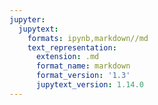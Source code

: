 ```yaml
---
jupyter:
  jupytext:
    formats: ipynb,markdown//md
    text_representation:
      extension: .md
      format_name: markdown
      format_version: '1.3'
      jupytext_version: 1.14.0
---
```

